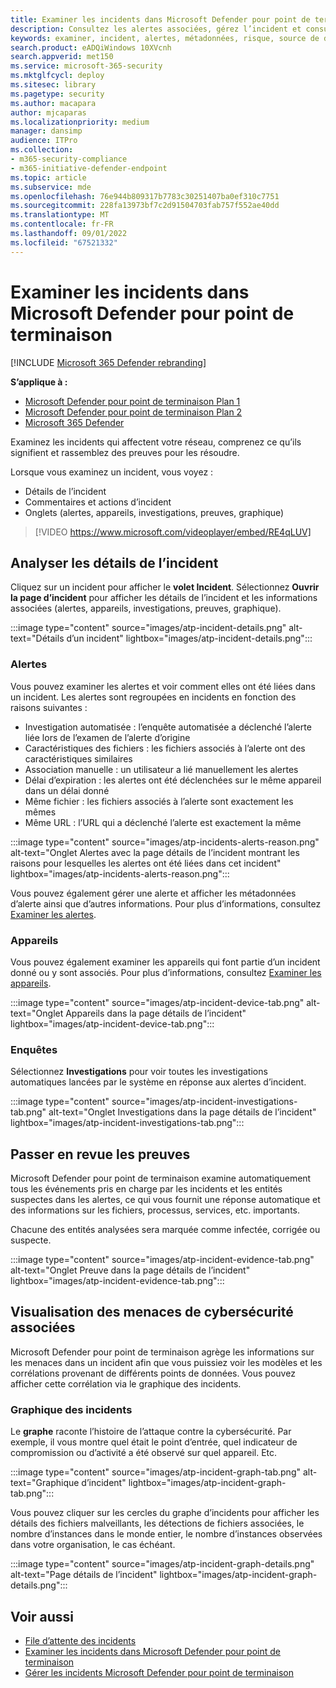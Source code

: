 ```yaml
---
title: Examiner les incidents dans Microsoft Defender pour point de terminaison
description: Consultez les alertes associées, gérez l’incident et consultez les métadonnées d’alerte pour vous aider à examiner un incident
keywords: examiner, incident, alertes, métadonnées, risque, source de détection, appareils affectés, modèles, corrélation
search.product: eADQiWindows 10XVcnh
search.appverid: met150
ms.service: microsoft-365-security
ms.mktglfcycl: deploy
ms.sitesec: library
ms.pagetype: security
ms.author: macapara
author: mjcaparas
ms.localizationpriority: medium
manager: dansimp
audience: ITPro
ms.collection:
- m365-security-compliance
- m365-initiative-defender-endpoint
ms.topic: article
ms.subservice: mde
ms.openlocfilehash: 76e944b809317b7783c30251407ba0ef310c7751
ms.sourcegitcommit: 228fa13973bf7c2d91504703fab757f552ae40dd
ms.translationtype: MT
ms.contentlocale: fr-FR
ms.lasthandoff: 09/01/2022
ms.locfileid: "67521332"
---
```

# <a name="investigate-incidents-in-microsoft-defender-for-endpoint"></a>Examiner les incidents dans Microsoft Defender pour point de terminaison

[!INCLUDE [Microsoft 365 Defender rebranding](../../includes/microsoft-defender.md)]

**S’applique à :**
- [Microsoft Defender pour point de terminaison Plan 1](https://go.microsoft.com/fwlink/p/?linkid=2154037)
- [Microsoft Defender pour point de terminaison Plan 2](https://go.microsoft.com/fwlink/p/?linkid=2154037)
- [Microsoft 365 Defender](https://go.microsoft.com/fwlink/?linkid=2118804)


Examinez les incidents qui affectent votre réseau, comprenez ce qu’ils signifient et rassemblez des preuves pour les résoudre.

Lorsque vous examinez un incident, vous voyez :

- Détails de l’incident
- Commentaires et actions d’incident
- Onglets (alertes, appareils, investigations, preuves, graphique)

> [!VIDEO https://www.microsoft.com/videoplayer/embed/RE4qLUV]

## <a name="analyze-incident-details"></a>Analyser les détails de l’incident

Cliquez sur un incident pour afficher le **volet Incident**. Sélectionnez **Ouvrir la page d’incident** pour afficher les détails de l’incident et les informations associées (alertes, appareils, investigations, preuves, graphique).

:::image type="content" source="images/atp-incident-details.png" alt-text="Détails d’un incident" lightbox="images/atp-incident-details.png":::

### <a name="alerts"></a>Alertes

Vous pouvez examiner les alertes et voir comment elles ont été liées dans un incident. Les alertes sont regroupées en incidents en fonction des raisons suivantes :

- Investigation automatisée : l’enquête automatisée a déclenché l’alerte liée lors de l’examen de l’alerte d’origine
- Caractéristiques des fichiers : les fichiers associés à l’alerte ont des caractéristiques similaires
- Association manuelle : un utilisateur a lié manuellement les alertes
- Délai d’expiration : les alertes ont été déclenchées sur le même appareil dans un délai donné
- Même fichier : les fichiers associés à l’alerte sont exactement les mêmes
- Même URL : l’URL qui a déclenché l’alerte est exactement la même

:::image type="content" source="images/atp-incidents-alerts-reason.png" alt-text="Onglet Alertes avec la page détails de l’incident montrant les raisons pour lesquelles les alertes ont été liées dans cet incident" lightbox="images/atp-incidents-alerts-reason.png":::

Vous pouvez également gérer une alerte et afficher les métadonnées d’alerte ainsi que d’autres informations. Pour plus d’informations, consultez [Examiner les alertes](investigate-alerts.md).

### <a name="devices"></a>Appareils

Vous pouvez également examiner les appareils qui font partie d’un incident donné ou y sont associés. Pour plus d’informations, consultez [Examiner les appareils](investigate-machines.md).

:::image type="content" source="images/atp-incident-device-tab.png" alt-text="Onglet Appareils dans la page détails de l’incident" lightbox="images/atp-incident-device-tab.png":::

### <a name="investigations"></a>Enquêtes

Sélectionnez **Investigations** pour voir toutes les investigations automatiques lancées par le système en réponse aux alertes d’incident.

:::image type="content" source="images/atp-incident-investigations-tab.png" alt-text="Onglet Investigations dans la page détails de l’incident" lightbox="images/atp-incident-investigations-tab.png":::

## <a name="going-through-the-evidence"></a>Passer en revue les preuves

Microsoft Defender pour point de terminaison examine automatiquement tous les événements pris en charge par les incidents et les entités suspectes dans les alertes, ce qui vous fournit une réponse automatique et des informations sur les fichiers, processus, services, etc. importants.

Chacune des entités analysées sera marquée comme infectée, corrigée ou suspecte.

:::image type="content" source="images/atp-incident-evidence-tab.png" alt-text="Onglet Preuve dans la page détails de l’incident" lightbox="images/atp-incident-evidence-tab.png":::

## <a name="visualizing-associated-cybersecurity-threats"></a>Visualisation des menaces de cybersécurité associées

Microsoft Defender pour point de terminaison agrège les informations sur les menaces dans un incident afin que vous puissiez voir les modèles et les corrélations provenant de différents points de données. Vous pouvez afficher cette corrélation via le graphique des incidents.

### <a name="incident-graph"></a>Graphique des incidents

Le **graphe** raconte l’histoire de l’attaque contre la cybersécurité. Par exemple, il vous montre quel était le point d’entrée, quel indicateur de compromission ou d’activité a été observé sur quel appareil. Etc.

:::image type="content" source="images/atp-incident-graph-tab.png" alt-text="Graphique d’incident" lightbox="images/atp-incident-graph-tab.png":::

Vous pouvez cliquer sur les cercles du graphe d’incidents pour afficher les détails des fichiers malveillants, les détections de fichiers associées, le nombre d’instances dans le monde entier, le nombre d’instances observées dans votre organisation, le cas échéant.

:::image type="content" source="images/atp-incident-graph-details.png" alt-text="Page détails de l’incident" lightbox="images/atp-incident-graph-details.png":::

## <a name="related-topics"></a>Voir aussi

- [File d’attente des incidents](/microsoft-365/security/defender-endpoint/view-incidents-queue)
- [Examiner les incidents dans Microsoft Defender pour point de terminaison](/microsoft-365/security/defender-endpoint/investigate-incidents)
- [Gérer les incidents Microsoft Defender pour point de terminaison](/microsoft-365/security/defender-endpoint/manage-incidents)
